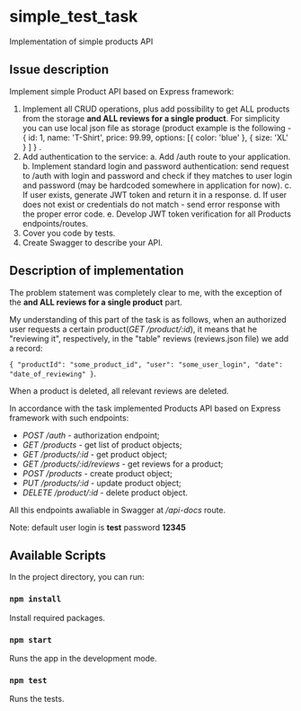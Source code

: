 # simple_test_task
Implementation of simple products API
## Issue description
Implement simple Product API based on Express framework:
  1.	Implement all CRUD operations, plus add possibility to get ALL products from the storage  **and ALL reviews for a single product**. 
  For simplicity you can use local json file as storage (product example is the following -
  { id:  1, name:  'T-Shirt', price:  99.99, options: [{ color:  'blue' }, { size:  'XL' } ] } . 
  2.	Add authentication to the service:
    a.	Add  /auth  route to your application.
    b.	Implement standard login and password authentication: 
    send request to /auth with login and password and check if they matches to user login and password (may be hardcoded somewhere in application for now).
    c.	If user exists, generate JWT token and return it in a response. 
    d.	If user does not exist or credentials do not match - send error response with the proper error code.
    e.	Develop JWT token verification for all Products endpoints/routes.
  3.	Cover you code by tests.
  4.	Create Swagger to describe your API.
## Description of implementation
 The problem statement was completely clear to me, with the exception of the **and ALL reviews for a single product** part.
 
 My understanding of this part of the task is as follows, when an authorized user requests a certain product(*GET /product/:id*), it  means that he "reviewing it", respectively, in the "table" reviews (reviews.json file) we add a record: 
 
 `
 {
 "productId": "some_product_id",
 "user": "some_user_login",
 "date": "date_of_reviewing"
 }
 `.
 
 When a product is deleted, all relevant reviews are deleted.
 
 In accordance with the task implemented Products API based on Express framework with such endpoints:
- *POST /auth* - authorization endpoint;
- *GET /products* - get list of product objects;
- *GET /products/:id* - get product object;
- *GET /products/:id/reviews* - get reviews for a product;
- *POST /products* - create product object;
- *PUT /products/:id* - update product object;
- *DELETE /product/:id* - delete product object.

All this endpoints awaliable in Swagger at */api-docs* route.

Note: default user login is **test** password **12345**

## Available Scripts
In the project directory, you can run:

### `npm install`

Install required packages.

### `npm start`

Runs the app in the development mode.

### `npm test`

Runs the tests.

